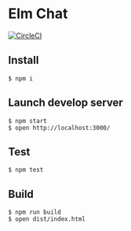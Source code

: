 # Elm Chat

[![CircleCI](https://circleci.com/gh/ababup1192/elm-dev-env.svg?style=svg)](https://circleci.com/gh/ababup1192/elm-dev-env)
## Install

```shell
$ npm i
```

## Launch develop server

```shell
$ npm start
$ open http://localhost:3000/
```

## Test

```shell
$ npm test
```

## Build

```shell
$ npm run build
$ open dist/index.html
```
